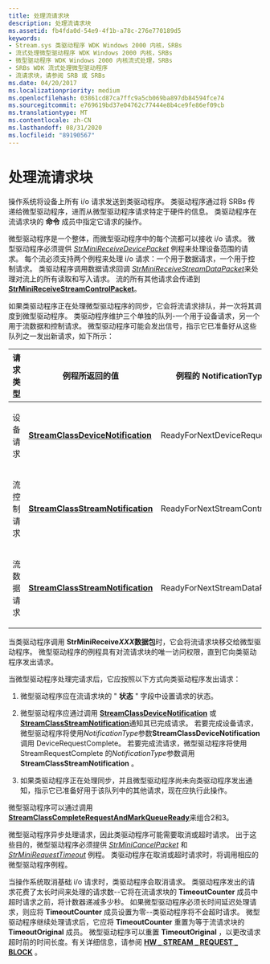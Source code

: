 ```yaml
---
title: 处理流请求块
description: 处理流请求块
ms.assetid: fb4fda0d-54e9-4f1b-a78c-276e770189d5
keywords:
- Stream.sys 类驱动程序 WDK Windows 2000 内核，SRBs
- 流式处理微型驱动程序 WDK Windows 2000 内核，SRBs
- 微型驱动程序 WDK Windows 2000 内核流式处理，SRBs
- SRBs WDK 流式处理微型驱动程序
- 流请求块，请参阅 SRB 或 SRBs
ms.date: 04/20/2017
ms.localizationpriority: medium
ms.openlocfilehash: 03861cd87ca7ffc9a5cb069ba897db84594fce74
ms.sourcegitcommit: e769619bd37e04762c77444e8b4ce9fe86ef09cb
ms.translationtype: MT
ms.contentlocale: zh-CN
ms.lasthandoff: 08/31/2020
ms.locfileid: "89190567"
---
```

# <a name="handling-stream-request-blocks"></a>处理流请求块





操作系统将设备上所有 i/o 请求发送到类驱动程序。 类驱动程序通过将 SRBs 传递给微型驱动程序，进而从微型驱动程序请求特定于硬件的信息。 类驱动程序在流请求块的 **命令** 成员中指定它请求的操作。

微型驱动程序是一个整体，而微型驱动程序中的每个流都可以接收 i/o 请求。 微型驱动程序必须提供 [*StrMiniReceiveDevicePacket*](/windows-hardware/drivers/ddi/strmini/nc-strmini-phw_receive_device_srb) 例程来处理设备范围的请求。 每个流必须支持两个例程来处理 i/o 请求：一个用于数据请求，一个用于控制请求。 类驱动程序调用数据请求回调 [*StrMiniReceiveStreamDataPacket*](/windows-hardware/drivers/ddi/strmini/nc-strmini-phw_receive_device_srb)来处理对流上的所有读取和写入请求。 流的所有其他请求会传递到 [**StrMiniReceiveStreamControlPacket**](/previous-versions/ff568467(v=vs.85))。

如果类驱动程序正在处理微型驱动程序的同步，它会将流请求排队，并一次将其调度到微型驱动程序。 类驱动程序维护三个单独的队列-一个用于设备请求，另一个用于流数据和控制请求。 微型驱动程序可能会发出信号，指示它已准备好从这些队列之一发出新请求，如下所示：

<table>
<colgroup>
<col width="33%" />
<col width="33%" />
<col width="33%" />
</colgroup>
<thead>
<tr class="header">
<th>请求类型</th>
<th>例程所返回的值</th>
<th>例程的 NotificationType 参数</th>
</tr>
</thead>
<tbody>
<tr class="odd">
<td><p>设备请求</p></td>
<td><p><a href="https://docs.microsoft.com/windows-hardware/drivers/ddi/strmini/nf-strmini-streamclassdevicenotification" data-raw-source="[&lt;strong&gt;StreamClassDeviceNotification&lt;/strong&gt;](/windows-hardware/drivers/ddi/strmini/nf-strmini-streamclassdevicenotification)"><strong>StreamClassDeviceNotification</strong></a></p></td>
<td><p>ReadyForNextDeviceRequest</p></td>
</tr>
<tr class="even">
<td><p>流控制请求</p></td>
<td><p><a href="https://docs.microsoft.com/windows-hardware/drivers/ddi/strmini/nf-strmini-streamclassstreamnotification" data-raw-source="[&lt;strong&gt;StreamClassStreamNotification&lt;/strong&gt;](/windows-hardware/drivers/ddi/strmini/nf-strmini-streamclassstreamnotification)"><strong>StreamClassStreamNotification</strong></a></p></td>
<td><p>ReadyForNextStreamControlRequest</p></td>
</tr>
<tr class="odd">
<td><p>流数据请求</p></td>
<td><p><a href="https://docs.microsoft.com/windows-hardware/drivers/ddi/strmini/nf-strmini-streamclassstreamnotification" data-raw-source="[&lt;strong&gt;StreamClassStreamNotification&lt;/strong&gt;](/windows-hardware/drivers/ddi/strmini/nf-strmini-streamclassstreamnotification)"><strong>StreamClassStreamNotification</strong></a></p></td>
<td><p>ReadyForNextStreamDataRequest</p></td>
</tr>
</tbody>
</table>

 

当类驱动程序调用 **StrMiniReceive*XXX*数据包**时，它会将流请求块移交给微型驱动程序。 微型驱动程序的例程具有对流请求块的唯一访问权限，直到它向类驱动程序发出请求。

当微型驱动程序处理完请求后，它应按照以下方式向类驱动程序发出请求：

1.  微型驱动程序应在流请求块的 " **状态** " 字段中设置请求的状态。

2.  微型驱动程序应通过调用 [**StreamClassDeviceNotification**](/windows-hardware/drivers/ddi/strmini/nf-strmini-streamclassdevicenotification) 或 [**StreamClassStreamNotification**](/windows-hardware/drivers/ddi/strmini/nf-strmini-streamclassstreamnotification)通知其已完成请求。 若要完成设备请求，微型驱动程序将使用*NotificationType*参数**StreamClassDeviceNotification**调用 DeviceRequestComplete。 若要完成流请求，微型驱动程序将使用 StreamRequestComplete 的*NotificationType*参数调用**StreamClassStreamNotification** 。

3.  如果类驱动程序正在处理同步，并且微型驱动程序尚未向类驱动程序发出通知，指示它已准备好用于该队列中的其他请求，现在应执行此操作。

微型驱动程序可以通过调用 [**StreamClassCompleteRequestAndMarkQueueReady**](/windows-hardware/drivers/ddi/strmini/nf-strmini-streamclasscompleterequestandmarkqueueready)来组合2和3。

微型驱动程序异步处理请求，因此类驱动程序可能需要取消或超时请求。 出于这些目的，微型驱动程序必须提供 [*StrMiniCancelPacket*](/windows-hardware/drivers/ddi/strmini/nc-strmini-phw_cancel_srb) 和 [*StrMiniRequestTimeout*](/windows-hardware/drivers/ddi/strmini/nc-strmini-phw_request_timeout_handler) 例程。 类驱动程序在取消或超时请求时，将调用相应的微型驱动程序例程。

当操作系统取消基础 i/o 请求时，类驱动程序会取消请求。 类驱动程序发出的请求花费了太长时间来处理的请求数--它将在流请求块的 **TimeoutCounter** 成员中超时请求之前，将计数器递减多少秒。 如果微型驱动程序必须长时间延迟处理请求，则应将 **TimeoutCounter** 成员设置为零--类驱动程序将不会超时请求。 微型驱动程序继续处理请求后，它应将 **TimeoutCounter** 重置为等于流请求块的 **TimeoutOriginal** 成员。 微型驱动程序可以重置 **TimeoutOriginal** ，以更改请求超时前的时间长度。有关详细信息，请参阅 [**HW \_ STREAM \_ REQUEST \_ BLOCK**](/windows-hardware/drivers/ddi/strmini/ns-strmini-_hw_stream_request_block) 。

 

